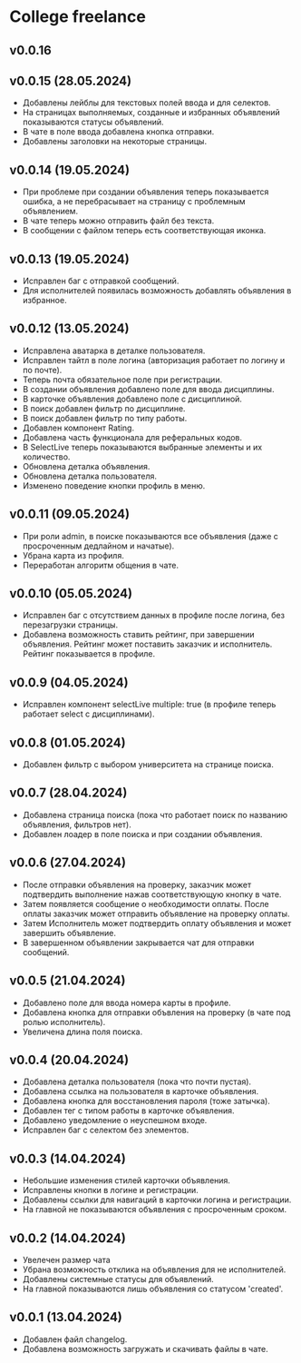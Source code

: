 # College freelance

## v0.0.16

## v0.0.15 (28.05.2024)
- Добавлены лейблы для текстовых полей ввода и для селектов.
- На страницах выполняемых, созданные и избранных объявлений показываются статусы объявлений.
- В чате в поле ввода добавлена кнопка отправки.
- Добавлены заголовки на некоторые страницы.

## v0.0.14 (19.05.2024)
- При проблеме при создании объявления теперь показывается ошибка, а не перебрасывает на страницу с проблемным объявлением.
- В чате теперь можно отправить файл без текста.
- В сообщении с файлом теперь есть соответствующая иконка.

## v0.0.13 (19.05.2024)
- Исправлен баг с отправкой сообщений.
- Для исполнителей появилась возможность добавлять объявления в избранное.

## v0.0.12 (13.05.2024)
- Исправлена аватарка в деталке пользователя.
- Исправлен тайтл в поле логина (авторизация работает по логину и по почте).
- Теперь почта обязательное поле при регистрации.
- В создании объявления добавлено поле для ввода дисциплины.
- В карточке объявления добавлено поле с дисциплиной.
- В поиск добавлен фильтр по дисциплине.
- В поиск добавлен фильтр по типу работы.
- Добавлен компонент Rating.
- Добавлена часть функционала для реферальных кодов.
- В SelectLive теперь показываются выбранные элементы и их количество.
- Обновлена деталка объявления.
- Обновлена деталка пользователя.
- Изменено поведение кнопки профиль в меню.

## v0.0.11 (09.05.2024)
- При роли admin, в поиске показываются все объявления (даже с просроченным дедлайном и начатые).
- Убрана карта из профиля.
- Переработан алгоритм общения в чате.

## v0.0.10 (05.05.2024)
- Исправлен баг с отсутствием данных в профиле после логина, без перезагрузки страницы.
- Добавлена возможность ставить рейтинг, при завершении объявления. Рейтинг может поставить заказчик и исполнитель. Рейтинг показывается в профиле.

## v0.0.9 (04.05.2024)
- Исправлен компонент selectLive multiple: true (в профиле теперь работает select с дисциплинами).

## v0.0.8 (01.05.2024)
- Добавлен фильтр с выбором университета на странице поиска.

## v0.0.7 (28.04.2024)
- Добавлена страница поиска (пока что работает поиск по названию объявления, фильтров нет).
- Добавлен лоадер в поле поиска и при создании объявления.

## v0.0.6 (27.04.2024)
- После отправки объявления на проверку, заказчик может подтвердить выполнение нажав соответствующую кнопку в чате.
- Затем появляется сообщение о необходимости оплаты. После оплаты заказчик может отправить объявление на проверку оплаты.
- Затем Исполнитель может подтвердить оплату объявления и может завершить объявление.
- В завершенном объявлении закрывается чат для отправки сообщений.

## v0.0.5 (21.04.2024)
- Добавлено поле для ввода номера карты в профиле.
- Добавлена кнопка для отправки объвления на проверку (в чате под ролью исполнитель).
- Увеличена длина поля поиска.

## v0.0.4 (20.04.2024)
- Добавлена деталка пользователя (пока что почти пустая).
- Добавлена ссылка на пользователя в карточке объявления.
- Добавлена кнопка для восстановления пароля (тоже затычка).
- Добавлен тег с типом работы в карточке объявления.
- Добавлено уведомление о неуспешном входе.
- Исправлен баг с селектом без элементов.

## v0.0.3 (14.04.2024)
- Небольшие изменения стилей карточки объявления.
- Исправлены кнопки в логине и регистрации.
- Добавлены ссылки для навигаций в карточки логина и регистрации.
- На главной не показываются объявления с просроченным сроком.

## v0.0.2 (14.04.2024)
- Увелечен размер чата
- Убрана возможность отклика на объявления для не исполнителей.
- Добавлены системные статусы для объявлений.
- На главной показываются лишь объявления со статусом 'created'.

## v0.0.1 (13.04.2024)
- Добавлен файл changelog.
- Добавлена возможность загружать и скачивать файлы в чате.
